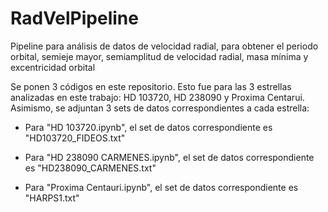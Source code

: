 # RadVelPipeline
Pipeline para análisis de datos de velocidad radial, para obtener el periodo orbital, semieje mayor, semiamplitud de velocidad radial, masa mínima y excentricidad orbital


Se ponen 3 códigos en este repositorio.
Esto fue para las 3 estrellas analizadas en este trabajo: HD 103720, HD 238090 y Proxima Centarui.
Asimismo, se adjuntan 3 sets de datos correspondientes a cada estrella:

- Para "HD 103720.ipynb", el set de datos correspondiente es "HD103720_FIDEOS.txt"

- Para "HD 238090 CARMENES.ipynb", el set de datos correspondiente es "HD238090_CARMENES.txt"

- Para "Proxima Centauri.ipynb", el set de datos correspondiente es "HARPS1.txt"


